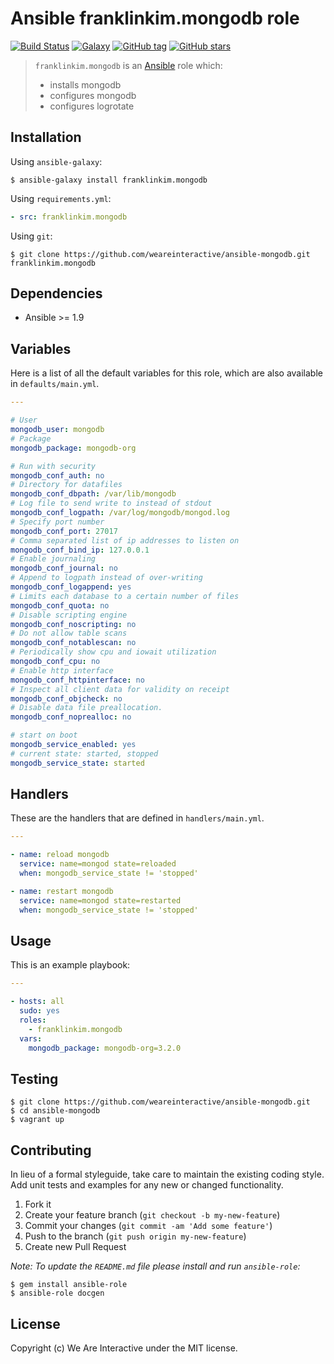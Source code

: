 # Ansible franklinkim.mongodb role

[![Build Status](https://img.shields.io/travis/weareinteractive/ansible-mongodb.svg)](https://travis-ci.org/weareinteractive/ansible-mongodb)
[![Galaxy](http://img.shields.io/badge/galaxy-franklinkim.sudo-blue.svg)](https://galaxy.ansible.com/list#/roles/3277)
[![GitHub tag](https://img.shields.io/github/tag/weareinteractive/ansible-mongodb.svg)](https://github.com/weareinteractive/ansible-mongodb/releases)
[![GitHub stars](https://img.shields.io/github/stars/weareinteractive/ansible-mongodb.svg?style=social&label=Star)](https://github.com/weareinteractive/ansible-mongodb)

> `franklinkim.mongodb` is an [Ansible](http://www.ansible.com) role which:
>
> * installs mongodb
> * configures mongodb
> * configures logrotate

## Installation

Using `ansible-galaxy`:

```shell
$ ansible-galaxy install franklinkim.mongodb
```

Using `requirements.yml`:

```yaml
- src: franklinkim.mongodb
```

Using `git`:

```shell
$ git clone https://github.com/weareinteractive/ansible-mongodb.git franklinkim.mongodb
```

## Dependencies

* Ansible >= 1.9

## Variables

Here is a list of all the default variables for this role, which are also available in `defaults/main.yml`.

```yaml
---

# User
mongodb_user: mongodb
# Package
mongodb_package: mongodb-org

# Run with security
mongodb_conf_auth: no
# Directory for datafiles
mongodb_conf_dbpath: /var/lib/mongodb
# Log file to send write to instead of stdout
mongodb_conf_logpath: /var/log/mongodb/mongod.log
# Specify port number
mongodb_conf_port: 27017
# Comma separated list of ip addresses to listen on
mongodb_conf_bind_ip: 127.0.0.1
# Enable journaling
mongodb_conf_journal: no
# Append to logpath instead of over-writing
mongodb_conf_logappend: yes
# Limits each database to a certain number of files
mongodb_conf_quota: no
# Disable scripting engine
mongodb_conf_noscripting: no
# Do not allow table scans
mongodb_conf_notablescan: no
# Periodically show cpu and iowait utilization
mongodb_conf_cpu: no
# Enable http interface
mongodb_conf_httpinterface: no
# Inspect all client data for validity on receipt
mongodb_conf_objcheck: no
# Disable data file preallocation.
mongodb_conf_noprealloc: no

# start on boot
mongodb_service_enabled: yes
# current state: started, stopped
mongodb_service_state: started

```

## Handlers

These are the handlers that are defined in `handlers/main.yml`.

```yaml
---

- name: reload mongodb
  service: name=mongod state=reloaded
  when: mongodb_service_state != 'stopped'

- name: restart mongodb
  service: name=mongod state=restarted
  when: mongodb_service_state != 'stopped'

```


## Usage

This is an example playbook:

```yaml
---

- hosts: all
  sudo: yes
  roles:
    - franklinkim.mongodb
  vars:
    mongodb_package: mongodb-org=3.2.0

```

## Testing

```shell
$ git clone https://github.com/weareinteractive/ansible-mongodb.git
$ cd ansible-mongodb
$ vagrant up
```

## Contributing
In lieu of a formal styleguide, take care to maintain the existing coding style. Add unit tests and examples for any new or changed functionality.

1. Fork it
2. Create your feature branch (`git checkout -b my-new-feature`)
3. Commit your changes (`git commit -am 'Add some feature'`)
4. Push to the branch (`git push origin my-new-feature`)
5. Create new Pull Request

*Note: To update the `README.md` file please install and run `ansible-role`:*

```shell
$ gem install ansible-role
$ ansible-role docgen
```

## License
Copyright (c) We Are Interactive under the MIT license.
